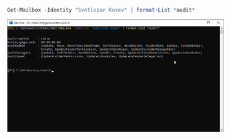 ```powershell
Get-Mailbox -Identity "Svetlozar Kosev" | Format-List *audit*
```

![Mailbox Audit](./Mailbox-Audit.png)
